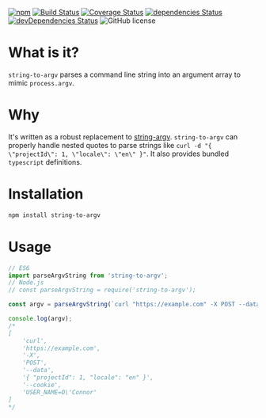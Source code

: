 [![npm][npm_badge]][npm_url]
[![Build Status][build_status_badge]][build_status_url]
[![Coverage Status][coverage_badge]][coverage_url]
[![dependencies Status][deps_badge]][deps_url]
[![devDependencies Status][dev_deps_badge]][dev_deps_url]
![GitHub license][license_badge]

# What is it?
`string-to-argv` parses a command line string into an argument array to mimic `process.argv`.

# Why
It's written as a robust replacement to [string-argv](https://github.com/mccormicka/string-argv). `string-to-argv` can properly handle nested quotes to parse strings like `curl -d "{ \"projectId\": 1, \"locale\": \"en\" }"`. It also provides bundled `typescript` definitions.

# Installation

```bash
npm install string-to-argv
```

# Usage

```javascript
// ES6
import parseArgvString from 'string-to-argv';
// Node.js
// const parseArgvString = require('string-to-argv');

const argv = parseArgvString(`curl "https://example.com" -X POST --data "{ \"projectId\": 1, \"locale\": \"en\" }" --cookie "USER_NAME=O'Connor"`);

console.log(argv);
/*
[
    'curl',
    'https://example.com',
    '-X',
    'POST',
    '--data',
    '{ "projectId": 1, "locale": "en" }',
    '--cookie',
    'USER_NAME=O\'Connor'
]
*/
```

[npm_badge]: https://img.shields.io/npm/v/string-to-argv.svg
[npm_url]: https://npmjs.com/package/string-to-argv

[build_status_badge]: https://travis-ci.org/vladimir-tikhonov/string-to-argv.svg?branch=master
[build_status_url]: https://travis-ci.org/vladimir-tikhonov/string-to-argv

[coverage_badge]: https://coveralls.io/repos/github/vladimir-tikhonov/string-to-argv/badge.svg?branch=master
[coverage_url]: https://coveralls.io/github/vladimir-tikhonov/string-to-argv?branch=master

[deps_badge]: https://img.shields.io/david/vladimir-tikhonov/string-to-argv.svg
[deps_url]: https://david-dm.org/vladimir-tikhonov/string-to-argv

[dev_deps_badge]: https://david-dm.org/vladimir-tikhonov/string-to-argv/dev-status.svg
[dev_deps_url]: https://david-dm.org/vladimir-tikhonov/string-to-argv?type=dev

[license_badge]: https://img.shields.io/badge/license-MIT-blue.svg
